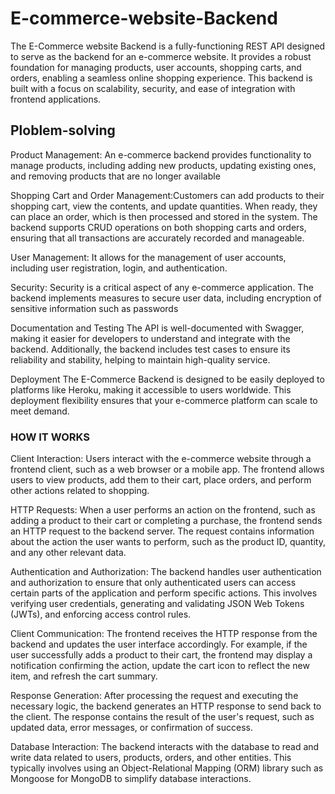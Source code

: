 # E-commerce-website-Backend
 
The E-Commerce website Backend is a fully-functioning REST API designed to serve as the backend for an e-commerce website. It provides a robust foundation for managing products, user accounts, shopping carts, and orders, enabling a seamless online shopping experience. This backend is built with a focus on scalability, security, and ease of integration with frontend applications.

## Ploblem-solving
Product Management: An e-commerce backend provides functionality to manage products, including adding new products, updating existing ones, and removing products that are no longer available

Shopping Cart and Order Management:Customers can add products to their shopping cart, view the contents, and update quantities. When ready, they can place an order, which is then processed and stored in the system. The backend supports CRUD operations on both shopping carts and orders, ensuring that all transactions are accurately recorded and manageable.

User Management: It allows for the management of user accounts, including user registration, login, and authentication.

Security:
Security is a critical aspect of any e-commerce application. The backend implements measures to secure user data, including encryption of sensitive information such as passwords 

Documentation and Testing
The API is well-documented with Swagger, making it easier for developers to understand and integrate with the backend. Additionally, the backend includes test cases to ensure its reliability and stability, helping to maintain high-quality service.

Deployment
The E-Commerce Backend is designed to be easily deployed to platforms like Heroku, making it accessible to users worldwide. This deployment flexibility ensures that your e-commerce platform can scale to meet demand.

### HOW IT WORKS

Client Interaction: Users interact with the e-commerce website through a frontend client, such as a web browser or a mobile app. The frontend allows users to view products, add them to their cart, place orders, and perform other actions related to shopping.

HTTP Requests: When a user performs an action on the frontend, such as adding a product to their cart or completing a purchase, the frontend sends an HTTP request to the backend server. The request contains information about the action the user wants to perform, such as the product ID, quantity, and any other relevant data.

Authentication and Authorization: The backend handles user authentication and authorization to ensure that only authenticated users can access certain parts of the application and perform specific actions. This involves verifying user credentials, generating and validating JSON Web Tokens (JWTs), and enforcing access control rules.

Client Communication: The frontend receives the HTTP response from the backend and updates the user interface accordingly. For example, if the user successfully adds a product to their cart, the frontend may display a notification confirming the action, update the cart icon to reflect the new item, and refresh the cart summary.

Response Generation: After processing the request and executing the necessary logic, the backend generates an HTTP response to send back to the client. The response contains the result of the user's request, such as updated data, error messages, or confirmation of success.

Database Interaction: The backend interacts with the database to read and write data related to users, products, orders, and other entities. This typically involves using an Object-Relational Mapping (ORM) library such as Mongoose for MongoDB to simplify database interactions.